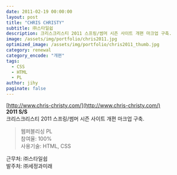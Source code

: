 ```yaml
---
date: 2011-02-19 00:00:00
layout: post
title: "CHRIS CHRISTY"
subtitle: ㈜스타일쉽
description: 크리스크리스티 2011 스프링/썸머 시즌 사이트 개편 마크업 구축.
image: /assets/img/portfolio/chris2011.jpg
optimized_image: /assets/img/portfolio/chris2011_thumb.jpg
category: renewal
category_encode: "개편"
tags:
  - CSS
  - HTML
  - PL
author: jihy
paginate: false
---
```


[http://www.chris-christy.com/](http://www.chris-christy.com/)<br>
**2011 S/S** <br>
크리스크리스티 2011 스프링/썸머 시즌 사이트 개편 마크업 구축.

> 웹퍼블리싱 PL <br>
참여율: 100% <br>
사용기술: HTML, CSS

근무처: ㈜스타일쉽 <br>
발주처: ㈜세정과미래